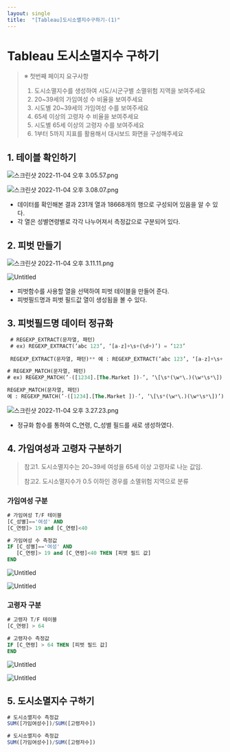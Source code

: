 ```yaml
---
layout: single
title:  "[Tableau]도시소멸지수구하기-(1)"
---
```


# Tableau 도시소멸지수 구하기

> ※ 첫번째 페이지 요구사항
>
> 1. 도시소멸지수를 생성하여 시도/시군구별 소멸위험 지역을 보여주세요
> 2. 20~39세의 가임여성 수 비율을 보여주세요
> 3. 시도별 20~39세의 가임여성 수를 보여주세요
> 4. 65세 이상의 고령자 수 비율을 보여주세요
> 5. 시도별 65세 이상의 고령자 수를 보여주세요
> 6. 1부터 5까지 지표를 활용해서 대시보드 화면을 구성해주세요



## 1. 테이블 확인하기

 ![스크린샷 2022-11-04 오후 3.05.57.png](https://s3-us-west-2.amazonaws.com/secure.notion-static.com/42c9f94e-1202-4347-ae02-2b7f582f3445/%E1%84%89%E1%85%B3%E1%84%8F%E1%85%B3%E1%84%85%E1%85%B5%E1%86%AB%E1%84%89%E1%85%A3%E1%86%BA_2022-11-04_%E1%84%8B%E1%85%A9%E1%84%92%E1%85%AE_3.05.57.png)

![스크린샷 2022-11-04 오후 3.08.07.png](https://s3-us-west-2.amazonaws.com/secure.notion-static.com/d283e9c7-c5ca-48ff-9bc1-0fff14a148d1/%E1%84%89%E1%85%B3%E1%84%8F%E1%85%B3%E1%84%85%E1%85%B5%E1%86%AB%E1%84%89%E1%85%A3%E1%86%BA_2022-11-04_%E1%84%8B%E1%85%A9%E1%84%92%E1%85%AE_3.08.07.png)

- 데이터를 확인해본 결과 231개 열과 18668개의 행으로 구성되어 있음을 알 수 있다.
- 각 열은 성별연령별로 각각 나누어져서 측정값으로 구분되어 있다.

## 2. 피벗 만들기

![스크린샷 2022-11-04 오후 3.11.11.png](https://s3-us-west-2.amazonaws.com/secure.notion-static.com/beb5994c-5ce1-4d47-b740-e4a49aa8100e/%E1%84%89%E1%85%B3%E1%84%8F%E1%85%B3%E1%84%85%E1%85%B5%E1%86%AB%E1%84%89%E1%85%A3%E1%86%BA_2022-11-04_%E1%84%8B%E1%85%A9%E1%84%92%E1%85%AE_3.11.11.png)

![Untitled](https://s3-us-west-2.amazonaws.com/secure.notion-static.com/e71339f7-38ac-4427-9a49-5f54523696dd/Untitled.png)

- 피벗함수를 사용할 열을 선택하여 피벗 테이블을 만들어 준다.
- 피벗필드명과 피벗 필드값 열이 생성됨을 볼 수 있다.

## 3. 피벗필드명 데이터 정규화

```sql
 # REGEXP_EXTRACT(문자열, 패턴) 
 # ex) REGEXP_EXTRACT(’abc 123’, ‘[a-z]+\s+(\d+)’) = ‘123’
 
 REGEXP_EXTRACT(문자열, 패턴)** 예 : REGEXP_EXTRACT(’abc 123’, ‘[a-z]+\s+(\d+)’) = ‘123’
```

```sql
# REGEXP_MATCH(문자열, 패턴) 
# ex) REGEXP_MATCH(’-([1234].[The.Market ])-’, ‘\[\s*(\w*\.)(\w*\s*\])’) = true

REGEXP_MATCH(문자열, 패턴)
예 : REGEXP_MATCH(’-([1234].[The.Market ])-’, ‘\[\s*(\w*\.)(\w*\s*\])’) = true
```

![스크린샷 2022-11-04 오후 3.27.23.png](https://s3-us-west-2.amazonaws.com/secure.notion-static.com/fd90062c-fb0c-494d-9413-1f35dffcc43d/%E1%84%89%E1%85%B3%E1%84%8F%E1%85%B3%E1%84%85%E1%85%B5%E1%86%AB%E1%84%89%E1%85%A3%E1%86%BA_2022-11-04_%E1%84%8B%E1%85%A9%E1%84%92%E1%85%AE_3.27.23.png)

- 정규화 함수를 통하여 C_연령, C_성별 필드를 새로 생성하였다. 

## 4. 가임여성과 고령자 구분하기

> 참고1. 도시소멸지수는 20~39세 여성을 65세 이상 고령자로 나눈 값임.
>
> 참고2. 도시소멸지수가 0.5 이하인 경우를 소멸위험 지역으로 분류

### 가임여성 구분

```sql
# 가임여성 T/F 테이블
[C_성별]=='여성' AND
[C_연령]> 19 and [C_연령]<40

# 가임여성 수 측정값 
IF [C_성별]=='여성' AND
   [C_연령]> 19 and [C_연령]<40 THEN [피벗 필드 값]
END
```

![Untitled](https://s3-us-west-2.amazonaws.com/secure.notion-static.com/17557265-a2c8-4f67-add1-159217362e2a/Untitled.png)

![Untitled](https://s3-us-west-2.amazonaws.com/secure.notion-static.com/3e18181c-ea5f-4c90-b855-dde8371659b2/Untitled.png)

### 고령자 구분

```sql
# 고령자 T/F 테이블
[C_연령] > 64

# 고령자수 측정값 
IF [C_연령] > 64 THEN [피벗 필드 값]
END
```

![Untitled](https://s3-us-west-2.amazonaws.com/secure.notion-static.com/c0b0fc17-3c70-47c7-b42f-3359e6675db7/Untitled.png)

![Untitled](https://s3-us-west-2.amazonaws.com/secure.notion-static.com/d16393ef-a5ad-469d-a390-1ef8d1287f11/Untitled.png)

## 5. 도시소멸지수 구하기

```sql
# 도시소멸지수 측정값 
SUM([가임여성수])/SUM([고령자수])

# 도시소멸지수 측정값 
SUM([가임여성수])/SUM([고령자수])
```

